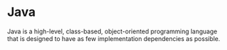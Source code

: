 # Java



Java is a high-level, class-based, object-oriented programming language that is designed to have as few implementation dependencies as possible.